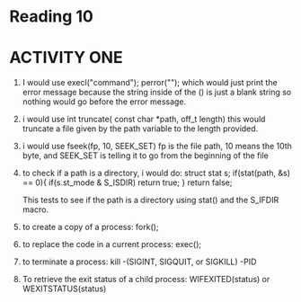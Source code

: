Reading 10
==========

ACTIVITY ONE
==============
1)  I would use 
    execl("command");
    perror("");
    which would just print the error message because the string inside of the () is just a blank string so nothing would go before the error message.

2) i would use 
    int truncate( const char *path, off_t length)
    this would truncate a file given by the path variable to the length provided.

3) i would use
    fseek(fp, 10, SEEK_SET)
    fp is the file path, 10 means the 10th byte, and SEEK_SET is telling it to go from the beginning of the file

4) to check if a path is a directory, i would do:
    struct stat s;
    if(stat(path, &s) == 0){
        if(s.st_mode & S_ISDIR) return true;
    }
    return false;

    This tests to see if the path is a directory using stat() and the S_IFDIR macro.

5) to create a copy of a process:
    fork();

6) to replace the code in a current process:
    exec();

7) to terminate a process:
    kill -(SIGINT, SIGQUIT, or SIGKILL) -PID

8) To retrieve the exit status of a child process:
    WIFEXITED(status) or WEXITSTATUS(status)


